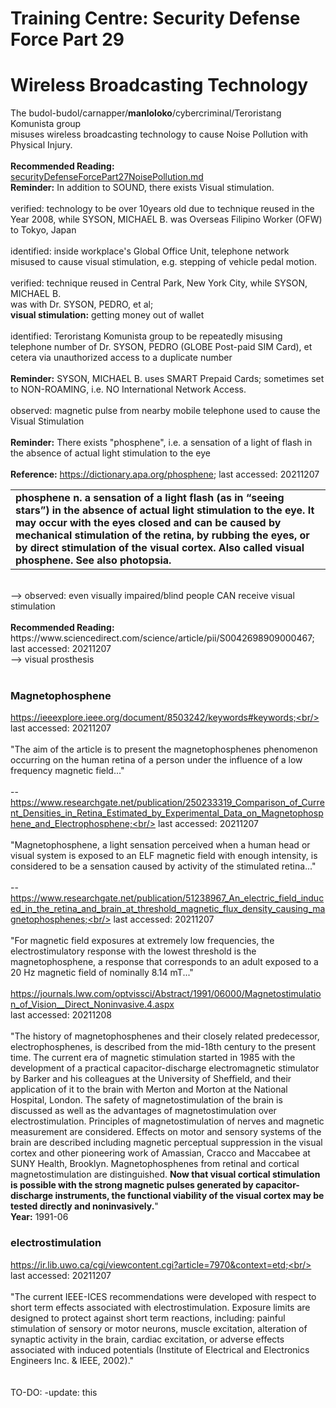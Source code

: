 # Training Centre: Security Defense Force Part 29
# Wireless Broadcasting Technology
The budol-budol/carnapper/<b>manloloko</b>/cybercriminal/Teroristang Komunista group<br/> 
misuses wireless broadcasting technology to cause Noise Pollution with Physical Injury.<br/>
<br/>
<b>Recommended Reading:</b><br/>
[securityDefenseForcePart27NoisePollution.md](https://github.com/usbong/documentation/blob/master/Usbong/company/HR/Usbong%20Education%20Training%20Courses/Training%20Centre:%20Security%20Defense%20Force/NotesFolder/securityDefenseForcePart27NoisePollution.md)
<br/>
<b>Reminder:</b> In addition to SOUND, there exists Visual stimulation.<br/>
<br/>
verified: technology to be over 10years old due to technique reused in the Year 2008, while SYSON, MICHAEL B. was Overseas Filipino Worker (OFW) to Tokyo, Japan<br/>
<br/>
identified: inside workplace's Global Office Unit, telephone network misused to cause visual stimulation, e.g. stepping of vehicle pedal motion.<br/>
<br/>
verified: technique reused in Central Park, New York City, while SYSON, MICHAEL B.<br/> 
was with Dr. SYSON, PEDRO, et al;<br/> 
<b>visual stimulation:</b> getting money out of wallet<br/>
<br/>
identified: Teroristang Komunista group to be repeatedly misusing telephone number of Dr. SYSON, PEDRO (GLOBE Post-paid SIM Card), et cetera via unauthorized access to a duplicate number<br/>
<br/>
<b>Reminder:</b> SYSON, MICHAEL B. uses SMART Prepaid Cards; sometimes set to NON-ROAMING, i.e. NO International Network Access.<br/>
<br/>
observed: magnetic pulse from nearby mobile telephone used to cause the Visual Stimulation<br/>
<br/>
<b>Reminder:</b> There exists "phosphene", i.e. a sensation of a light of flash in the absence of actual light stimulation to the eye<br/>
<br/>
<b>Reference:</b> https://dictionary.apa.org/phosphene; last accessed: 20211207<br/>
<table>
  <tr>
  <td>
    <b>
    phosphene
    n. a sensation of a light flash (as in “seeing stars”) in the absence of actual light stimulation to the eye. It may occur with the eyes closed and can be caused by mechanical stimulation of the retina, by rubbing the eyes, or by direct stimulation of the visual cortex. Also called visual phosphene. See also photopsia.
    </b>
  </td>
  </tr>
</table>
<br/>
--> observed: even visually impaired/blind people CAN receive visual stimulation<br/>
<br/>
<b>Recommended Reading:</b><br/>
https://www.sciencedirect.com/science/article/pii/S0042698909000467;<br/>
last accessed: 20211207<br/>
--> visual prosthesis<br/>
<br/>

### Magnetophosphene

https://ieeexplore.ieee.org/document/8503242/keywords#keywords;<br/>
last accessed: 20211207<br/>
<br/>
"The aim of the article is to present the magnetophosphenes phenomenon occurring on the human retina of a person under the influence of a low frequency magnetic field..."<br/>
<br/>
--<br/>
https://www.researchgate.net/publication/250233319_Comparison_of_Current_Densities_in_Retina_Estimated_by_Experimental_Data_on_Magnetophosphene_and_Electrophosphene;<br/>
last accessed: 20211207<br/>
<br/>
"Magnetophosphene, a light sensation perceived when a human head or visual system is exposed to an ELF magnetic field with enough intensity, is considered to be a sensation caused by activity of the stimulated retina..."<br/>
<br/>
--<br/>
https://www.researchgate.net/publication/51238967_An_electric_field_induced_in_the_retina_and_brain_at_threshold_magnetic_flux_density_causing_magnetophosphenes;<br/>
last accessed: 20211207<br/>
<br/>
"For magnetic field exposures at extremely low frequencies, the electrostimulatory response with the lowest threshold is the magnetophosphene, a response that corresponds to an adult exposed to a 20 Hz magnetic field of nominally 8.14 mT..." <br/>
<br/>
https://journals.lww.com/optvissci/Abstract/1991/06000/Magnetostimulation_of_Vision__Direct_Noninvasive.4.aspx<br/>
last accessed: 20211208<br/>
<br/>
"The history of magnetophosphenes and their closely related predecessor, electrophosphenes, is described from the mid-18th century to the present time. The current era of magnetic stimulation started in 1985 with the development of a practical capacitor-discharge electromagnetic stimulator by Barker and his colleagues at the University of Sheffield, and their application of it to the brain with Merton and Morton at the National Hospital, London. The safety of magnetostimulation of the brain is discussed as well as the advantages of magnetostimulation over electrostimulation. Principles of magnetostimulation of nerves and magnetic measurement are considered. Effects on motor and sensory systems of the brain are described including magnetic perceptual suppression in the visual cortex and other pioneering work of Amassian, Cracco and Maccabee at SUNY Health, Brooklyn. Magnetophosphenes from retinal and cortical magnetostimulation are distinguished. <b>Now that visual cortical stimulation is possible with the strong magnetic pulses generated by capacitor-discharge instruments, the functional viability of the visual cortex may be tested directly and noninvasively.</b>"<br/>
<b>Year:</b> 1991-06

### electrostimulation

https://ir.lib.uwo.ca/cgi/viewcontent.cgi?article=7970&context=etd;<br/>
last accessed: 20211207<br/>
<br/>
"The  current  IEEE-ICES  recommendations  were  developed  with  respect  to  short  term 
effects associated with electrostimulation. Exposure limits are designed to protect against 
short term reactions, including: painful stimulation of sensory or motor neurons, muscle 
excitation, alteration of synaptic activity in the brain, cardiac excitation, or adverse effects 
associated with induced potentials (Institute of Electrical and Electronics Engineers Inc. & 
IEEE, 2002)."<br/>
<br/>
<br/>
TO-DO: -update: this<br/>
